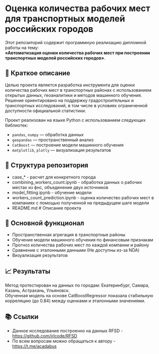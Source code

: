 # Оценка количества рабочих мест для транспортных моделей российских городов

Этот репозиторий содержит программную реализацию дипломной работы на тему:  
**«Автоматизация оценки количества рабочих мест при построении транспортных моделей российских городов»**.

## 📌 Краткое описание

Целью проекта является разработка инструмента для оценки количества рабочих мест в транспортных районах с использованием открытых данных, геоаналитики и методов машинного обучения. Решение ориентировано на поддержку градостроительных и транспортных исследований, в том числе в условиях ограниченной доступности официальной статистики.

Проект реализован на языке Python с использованием следующих библиотек:
- `pandas`, `numpy` — обработка данных
- `geopandas` — пространственный анализ
- `CatBoost` — построение модели машинного обучения
- `matplotlib`, `plotly` — визуализация результатов

## 📂 Структура репозитория

- case_* - расчет для конкретного города
- combining_workers_count.ipynb - обработка данных о рабочих местах из фнс, объединение двух источников
- model_fitting.ipynb - обучение модели
- workers_count_prediction.ipynb - оценка количество рабочих мест в компаниях с помощью полученной на предыдущем шаге модели
- README.md # Описание проекта

## 🧠 Основной функционал

- Пространственная агрегация в транспортные районы
- Обучение модели машинного обучения по финансовым признакам
- Прогноз количества рабочих мест по каждой компании и району
- Сравнение с эталонными данными (Не доступны из-за NDA)
- Визуализация результатов

## 📈 Результаты

Метод протестирован на данных по городам: Екатеринбург, Самара, Казань, Астрахань, Ульяновск.  
Обученная модель на основе CatBoostRegressor показала стабильную корреляцию (до 0.84) между оценками и эталонными значениями.

## 📚 Ссылки

- Данное исследование построенно на данных RFSD - https://github.com/irlcode/RFSD
- По всем вопросам можно обращаться к автору - https://t.me/acadabus

